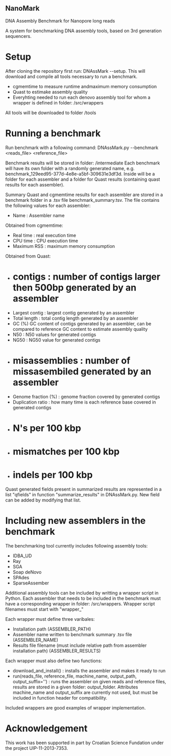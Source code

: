 ## NanoMark
DNA Assembly Benchmark for Nanopore long reads

A system for benchmarking DNA assembly tools, based on 3rd generation sequencers.

# Setup
After cloning the repository first run: DNAssMark --setup.
This will download and compile all tools necessary to run a benchmark.
- cgmemtime to measure runtime andmaximum memory consumption
- Quast to estimake assembly quality
- Everyhting needed to run each denovo assembly tool for whom a wrapper is defined in folder: <root folder>/src/wrappers

All tools will be downloaded to folder <root folder>/tools

# Running a benchmark
Run benchmark with a following command: DNAssMark.py --benchmark <reads_file> <reference_file>

Benchmark results will be stored in folder: <root folder>/intermediate
Each benchmark will have its own folder with a randomly generated name, e.g. benchmark_129eed95-377d-4e8e-a5bf-309631e3df3d. Inside will be a folder for each assembler and a folder for Quast results (containing quast results for each assembler).

Summary Quast and cgmemtime results for each assembler are stored in a benchmark folder in a .tsv file benchmark_summary.tsv. The file contains the following values for each assembler:
- Name : Assembler name

Obtained from cgmemtime:
- Real time : real execution time
- CPU time : CPU execution time
- Maximum RSS : maximum memory consumption

Obtained from Quast:
- # contigs : number of contigs larger then 500bp generated by an assembler
- Largest contig : largest contig generated by an assembler
- Total length : total contig length generated by an assembler
- GC (%) GC content of contigs generated by an assembler, can be compared to reference GC content to estimate assembly quality
- N50 : N50 values for generated contigs
- NG50 : NG50 value for generated contigs
- # misassemblies : number of missasembiled generated by an assembler
- Genome fraction (%) : genome fraction covered by generated contigs
- Duplication ratio : how many time is each reference base covered in generated contigs
- # N's per 100 kbp
- # mismatches per 100 kbp
- # indels per 100 kbp

Quast generated fields present in summarized results are represented in a list "qfields" in function "summarize_results" in DNAssMark.py. New field can be added by modifying that list.

# Including new assemblers in the benchmark

The benchmarking tool currently includes following assembly tools:
- IDBA_UD
- Ray
- SGA
- Soap deNovo
- SPAdes
- SparseAssember

Additional assembly tools can be included by writting a wrapper script in Python. Each assembler that needs to be included in the benchmark must have a corresponding wrapper in folder: <root folder>/src/wrappers. Wrapper script filenames must start with "wrapper_"

Each wrapper must define three varibales:
- Installation path (ASSEMBLER_PATH)
- Assembler name written to benchmark summary .tsv file (ASSEMBLER_NAME)
- Results file filename (must include relative path from assembler installation path) (ASSEMBLER_RESULTS)

Each wrapper must also define two functions:
- download_and_install() : installs the assembler and makes it ready to run
- run(reads_file, reference_file, machine_name, output_path, output_suffix='') : runs the assembler on given reads and reference files, results are stored in a given folder: output_folder. Attributes machine_name and output_suffix are currently not used, but must be included in function header for compatibility.

Included wrappers are good examples of wrapper implementation.  
  

# Acknowledgement  
This work has been supported in part by Croatian Science Fundation under the project UIP-11-2013-7353.  

